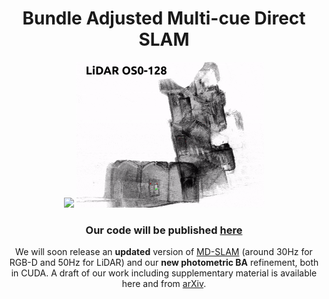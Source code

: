 <h1 align="center">Bundle Adjusted Multi-cue Direct SLAM</h1>


<p align="center">
  <img src="assets/ba_rgbd.gif" width="300" />
  <img src="assets/ba_lidar.gif" width="300" /> 
</p>

<h3 align="center"> Our code will be published <a href="https://github.com/digiamm/ba_md_slam">here</a></h3>

<p align="center">
We will soon release an <b>updated</b> version of <a href="https://github.com/digiamm/md_slam">MD-SLAM</a> (around 30Hz for RGB-D and 50Hz for LiDAR) and our <b>new photometric BA</b> refinement, both in CUDA. A draft of our work including supplementary material is available here and from <a href="https://arxiv.org/abs/2303.16878">arXiv</a>.
</p>

